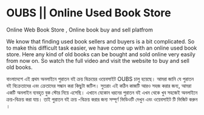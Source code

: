 # OUBS || Online Used Book Store
Online Web Book Store , Online book buy and sell platfrom 


We know that finding used book sellers and buyers is a bit complicated. So to make this difficult task easier, we have come up with an online used book store.
Here any kind of old books can be bought and sold online very easily from now on. So watch the full video and visit the website to buy and sell old books.

বাংলাদেশে এই প্রথম অনলাইনে পুরাতন বই ক্রয় বিক্রয়ের ওয়েবসাইট OUBS চালু হয়েছে। 
আমরা জানি যে পুরাতন বই বিক্রেতাদের এবং ক্রেতাদের সন্ধান করা কিছুটা জটিল। সুতরাং এই কঠিন কাজটি আরও সহজ করার জন্য, আমরা একটি অনলাইন ব্যবহৃত বুক স্টোর নিয়ে এসেছি। 
এখানে যেকোন ধরনের পুরাতন বই এখন থেকে খুব সহজেই অনলাইনে ক্রয়-বিক্রয় করা যায়। তাই পুরাতন বই ক্রয় -বিক্রয় করার জন্য সম্পূর্ণ ভিডিওটি দেখুন এবং ওয়েবসাইট টি ভিজিট করুন ।


